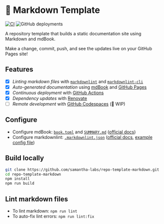 # 📖 Markdown Template
[![CI](https://github.com/samantha-labs/repo-template-markdown/actions/workflows/ci.yml/badge.svg)](https://github.com/samantha-labs/repo-template-markdown/actions/workflows/ci.yml)
![GitHub deployments](https://img.shields.io/github/deployments/samantha-labs/repo-template-markdown/github-pages?label=docs)

A repository template that builds a static documentation site using Markdown and mdBook.

Make a change, commit, push, and see the updates live on your GitHub Pages site!

## Features
 - [x] *Linting markdown files* with [`markdownlint`](https://github.com/DavidAnson/markdownlint) and [`markdownlint-cli`](https://github.com/igorshubovych/markdownlint-cli)
 - [x] *Auto-generated documentation* using [mdBook](https://github.com/rust-lang/mdBook) and [GitHub Pages](https://docs.github.com/en/pages)
 - [x] *Continuous deployment* with [GitHub Actions](https://github.com/features/actions)
 - [x] *Dependency updates* with [Renovate](https://github.com/marketplace/renovate)
 - [ ] *Remote development* with [GitHub Codespaces](https://github.com/features/codespaces) (🚧 WIP)

## Configure
 - Configure mdBook: [`book.toml`](./book.toml) and [`SUMMARY.md`](./src/SUMMARY.md) ([official docs](https://rust-lang.github.io/mdBook/format/configuration/index.html))
 - Configure markdownlint: [`.markdownlint.json`](./.markdownlint.json) ([official docs](https://github.com/DavidAnson/markdownlint#optionsconfig), [example config file](https://github.com/DavidAnson/markdownlint/blob/main/schema/.markdownlint.jsonc))

## Build locally
```bash
git clone https://github.com/samantha-labs/repo-template-markdown.git
cd repo-template-markdown
npm install
npm run build
```

## Lint markdown files
* To lint markdown: `npm run lint`
* To auto-fix lint errors: `npm run lint:fix`
